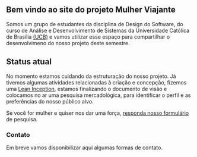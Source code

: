 ## Bem vindo ao site do projeto Mulher Viajante

Somos um grupo de estudantes da disciplina de Design do Software, do curso de Análise e Desenvolvimento de Sistemas da Universidade Católica de Brasília [(UCB)](https://ucb.catolica.edu.br/) e vamos utilizar esse espaço para compartilhar o desenvolvimeno do nosso projeto deste semestre.

## Status atual

No momento estamos cuidando da estruturação do nosso projeto. Já tivemos algumas atividades relacionadas à criação e concepção, fizemos uma [Lean Inception](https://www.caroli.org/lean-inception), estamos finalizando o documento de visão e colocamos no ar uma pesquisa mercadológica, para identificar o perfil e as preferências do nosso público alvo.

Se você for mulher e quiser nos dar uma força, [responda nosso formulário](https://bit.ly/viagemAPP) de pesquisa.


### Contato

Em breve vamos disponibilizar aqui algumas formas de contato.
